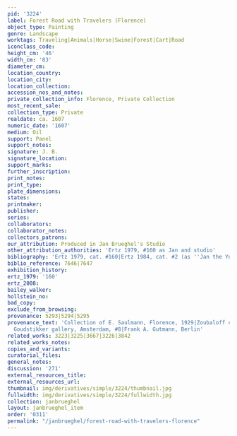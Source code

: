 ```yaml
---
pid: '3224'
label: Forest Road with Travelers (Florence)
object_type: Painting
genre: Landscape
worktags: Traveling|Animals|Horse|Swine|Forest|Cart|Road
iconclass_code:
height_cm: '46'
width_cm: '83'
diameter_cm:
location_country:
location_city:
location_collection:
accession_nos_and_notes:
private_collection_info: Florence, Private Collection
most_recent_sale:
collection_type: Private
realdate: ca. 1607
numeric_date: '1607'
medium: Oil
support: Panel
support_notes:
signature: J. B.
signature_location:
support_marks:
further_inscription:
print_notes:
print_type:
plate_dimensions:
states:
printmaker:
publisher:
series:
collaborators:
collaborator_notes:
collectors_patrons:
our_attribution: Produced in Jan Brueghel's Studio
other_attribution_authorities: 'Ertz 1979, #160 as Jan and studio'
bibliography: 'Ertz 1979, cat. #160|Ertz 1984, cat. #2 (as ''Jan the Younger'')'
biblio_reference: 7646|7647
exhibition_history:
ertz_1979: '160'
ertz_2008:
bailey_walker:
hollstein_no:
bad_copy:
exclude_from_browsing:
provenance: 5293|5294|5295
provenance_text: 'Collection of E. Saulmann, Florence, 1929|Zoubaloff collection|J.
  Goudstikker gallery, Amsterdam, #8|Frank A. Gutmann, Berlin'
related_works: 3223|3225|3667|3226|3842
related_works_notes:
copies_and_variants:
curatorial_files:
general_notes:
discussion: '271'
external_resources_title:
external_resources_url:
thumbnail: img/derivatives/simple/3224/thumbnail.jpg
fullwidth: img/derivatives/simple/3224/fullwidth.jpg
collection: janbrueghel
layout: janbrueghel_item
order: '0311'
permalink: "/janbrueghel/forest-road-with-travelers-florence"
---
```

